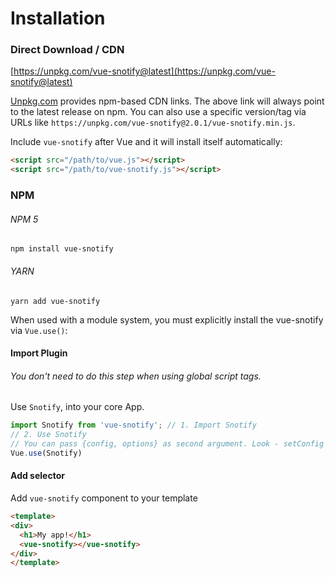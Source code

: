 # Installation

### Direct Download / CDN

[https://unpkg.com/vue-snotify@latest](https://unpkg.com/vue-snotify@latest)

<!--email_off-->
[Unpkg.com](https://unpkg.com) provides npm-based CDN links. The above link will always point to the latest release on npm. You can also use a specific version/tag via URLs like `https://unpkg.com/vue-snotify@2.0.1/vue-snotify.min.js`.
<!--/email_off-->

Include `vue-snotify` after Vue and it will install itself automatically:

``` html
<script src="/path/to/vue.js"></script>
<script src="/path/to/vue-snotify.js"></script>
```

### NPM

###### NPM 5
`npm install vue-snotify`
###### YARN
`yarn add vue-snotify`

When used with a module system, you must explicitly install the vue-snotify via `Vue.use()`:

#### Import Plugin 
###### You don't need to do this step when using global script tags.
Use `Snotify`, into your core App.
```javascript
import Snotify from 'vue-snotify'; // 1. Import Snotify
// 2. Use Snotify
// You can pass {config, options} as second argument. Look - setConfig in [API - Others] section 
Vue.use(Snotify) 

```

#### Add selector
Add `vue-snotify` component to your template

```html
<template>
<div>
  <h1>My app!</h1>
  <vue-snotify></vue-snotify>
</div>
</template>
```
